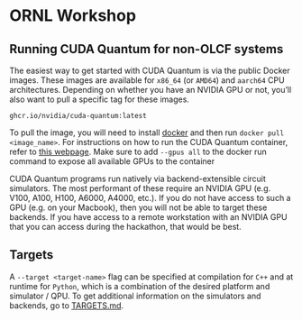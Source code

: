 # ORNL Workshop


## Running CUDA Quantum for non-OLCF systems
The easiest way to get started with CUDA Quantum is via the public Docker images. These images are available for `x86_64` (or `AMD64`) and `aarch64` CPU architectures. Depending on whether you have an NVIDIA GPU or not, you’ll also want to pull a specific tag for these images. 
 
`ghcr.io/nvidia/cuda-quantum:latest`  
 
To pull the image, you will need to install [docker](https://www.docker.com/) and then run `docker pull <image_name>`.
For instructions on how to run the CUDA Quantum container, refer to [this webpage](https://nvidia.github.io/cuda-quantum/latest/install.html#docker-image). 
Make sure to add `--gpus all` to the docker run command to expose all available GPUs to the container
 
CUDA Quantum programs run natively via backend-extensible circuit simulators. The most performant of these require an NVIDIA GPU (e.g. V100, A100, H100, A6000, A4000, etc.). If you do not have access to such a GPU (e.g. on your Macbook), then you will not be able to target these backends. If you have access to a remote workstation with an NVIDIA GPU that you can access during the hackathon, that would be best.

## Targets
A `--target <target-name>` flag can be specified at compilation for `C++` and at runtime for `Python`, which is a combination of the desired platform and simulator / QPU. 
To get additional information on the simulators and backends, go to [TARGETS.md](TARGETSs.md).
